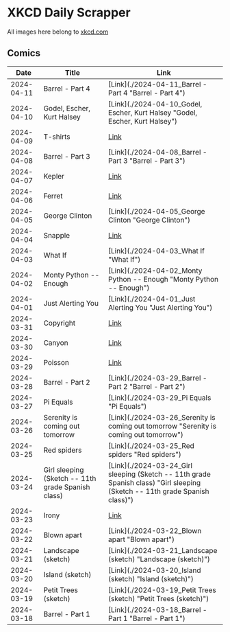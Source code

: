 # XKCD Daily Scrapper

All images here belong to [xkcd.com](https://xkcd.com "xkcd.com")

## Comics

| Date       | Title                | Link                                                             |
| ---------- | -------------------- | ---------------------------------------------------------------- |
| 2024-04-11 | Barrel - Part 4                | [Link](./2024-04-11_Barrel - Part 4 "Barrel - Part 4") |
| 2024-04-10 | Godel, Escher, Kurt Halsey     | [Link](./2024-04-10_Godel, Escher, Kurt Halsey "Godel, Escher, Kurt Halsey") |
| 2024-04-09 | T-shirts                       | [Link](./2024-04-09_T-shirts "T-shirts") |
| 2024-04-08 | Barrel - Part 3                | [Link](./2024-04-08_Barrel - Part 3 "Barrel - Part 3") |
| 2024-04-07 | Kepler                         | [Link](./2024-04-07_Kepler "Kepler") |
| 2024-04-06 | Ferret                         | [Link](./2024-04-06_Ferret "Ferret") |
| 2024-04-05 | George Clinton                 | [Link](./2024-04-05_George Clinton "George Clinton") |
| 2024-04-04 | Snapple                        | [Link](./2024-04-04_Snapple "Snapple") |
| 2024-04-03 | What If                        | [Link](./2024-04-03_What If "What If") |
| 2024-04-02 | Monty Python -- Enough         | [Link](./2024-04-02_Monty Python -- Enough "Monty Python -- Enough") |
| 2024-04-01 | Just Alerting You              | [Link](./2024-04-01_Just Alerting You "Just Alerting You") |
| 2024-03-31 | Copyright                      | [Link](./2024-03-31_Copyright "Copyright") |
| 2024-03-30 | Canyon                         | [Link](./2024-03-30_Canyon "Canyon") |
| 2024-03-29 | Poisson                        | [Link](./2024-03-29_Poisson "Poisson") |
| 2024-03-28 | Barrel - Part 2                | [Link](./2024-03-29_Barrel - Part 2 "Barrel - Part 2") |
| 2024-03-27 | Pi Equals                      | [Link](./2024-03-29_Pi Equals "Pi Equals") |
| 2024-03-26 | Serenity is coming out tomorrow | [Link](./2024-03-26_Serenity is coming out tomorrow "Serenity is coming out tomorrow") |
| 2024-03-25 | Red spiders                    | [Link](./2024-03-25_Red spiders "Red spiders") |
| 2024-03-24 | Girl sleeping (Sketch -- 11th grade Spanish class) | [Link](./2024-03-24_Girl sleeping (Sketch -- 11th grade Spanish class) "Girl sleeping (Sketch -- 11th grade Spanish class)") |
| 2024-03-23 | Irony                          | [Link](./2024-03-23_Irony "Irony") |
| 2024-03-22 | Blown apart          | [Link](./2024-03-22_Blown apart "Blown apart")                   |
| 2024-03-21 | Landscape (sketch)   | [Link](./2024-03-21_Landscape (sketch) "Landscape (sketch)")     |
| 2024-03-20 | Island (sketch)      | [Link](./2024-03-20_Island (sketch) "Island (sketch)")           |
| 2024-03-19 | Petit Trees (sketch) | [Link](./2024-03-19_Petit Trees (sketch) "Petit Trees (sketch)") |
| 2024-03-18 | Barrel - Part 1      | [Link](./2024-03-18_Barrel - Part 1 "Barrel - Part 1")           |
